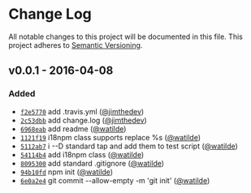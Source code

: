 # Change Log
All notable changes to this project will be documented in this file.
This project adheres to [Semantic Versioning](http://semver.org/).

## v0.0.1 - 2016-04-08
### Added
- [`f2e5770`](https://github.com/watilde/i18npm/commit/f2e5770f48cc58a059f8d30fd8bf30949106a9a4) add .travis.yml ([@jimthedev](https://github.com/jimthedev))
- [`2c53dbb`](https://github.com/watilde/i18npm/commit/2c53dbb26c17303b212b0d504c2e2289fb59271d) add change.log ([@jimthedev](https://github.com/jimthedev))
- [`6968eab`](https://github.com/watilde/i18npm/commit/6968eab7c06395dc15ff2278385269774d77bda7) add readme ([@watilde](https://github.com/watilde))
- [`1121f19`](https://github.com/watilde/i18npm/commit/1121f194608a50c8838478f0d339fb9524e72616) i18npm class supports replace %s ([@watilde](https://github.com/watilde))
- [`5112ab7`](https://github.com/watilde/i18npm/commit/5112ab74781ebba407bc574c70e09e276040b226) i --D standard tap and add them to test script ([@watilde](https://github.com/watilde))
- [`54114b4`](https://github.com/watilde/i18npm/commit/54114b41e48ec37cc1189fd9c0c9281644f698c2) add i18npm class ([@watilde](https://github.com/watilde))
- [`8095300`](https://github.com/watilde/i18npm/commit/8095300d34b227af4f32b6e14d08b006b8d00dd1) add standard .gitignore ([@watilde](https://github.com/watilde))
- [`94b10fd`](https://github.com/watilde/i18npm/commit/94b10fdf31c97ba8e3d77f77984d71071c7161a8) npm init ([@watilde](https://github.com/watilde))
- [`6e0a2e4`](https://github.com/watilde/i18npm/commit/6e0a2e4591ba6870d9e48d3ea5844eff7cdf6db6) git commit --allow-empty -m 'git init' ([@watilde](https://github.com/watilde))
